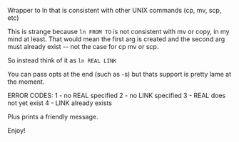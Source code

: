 Wrapper to ln that is consistent with other UNIX commands (cp, mv, scp, etc)

This is strange because `ln FROM TO` is not consistent with mv or copy, in my mind at least. That would mean the first arg is created and the second arg must already exist -- not the case for cp mv or scp.

So instead think of it as `ln REAL LINK`

You can pass opts at the end (such as -s) but thats support is pretty lame at the moment.

ERROR CODES:
1 - no REAL specified
2 - no LINK specified
3 - REAL does not yet exist
4 - LINK already exists

Plus prints a friendly message.

Enjoy!
